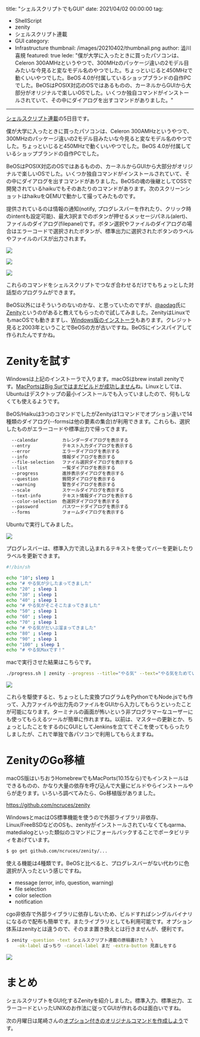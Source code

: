 title: "シェルスクリプトでもGUI"
date: 2021/04/02 00:00:00
tag:
  - ShellScript
  - zenity
  - シェルスクリプト連載
  - GUI
category:
  - Infrastructure
thumbnail: /images/20210402/thumbnail.png
author: 澁川喜規
featured: true
lede: "僕が大学に入ったときに買ったパソコンは、Celeron 300AMHzというやつで、300MHzのパッケージ違いの2モデル目みたいな今見ると変なモデル名のやつでした。ちょっといじると450MHzで動くいいやつでした。BeOS 4.0が付属しているショップブランドの自作PCでした。BeOSはPOSIX対応のOSではあるものの、カーネルからGUIから大部分がオリジナルで楽しいOSでした。いくつか独自コマンドがインストールされていて、その中にダイアログを出すコマンドがありました。"
---
[シェルスクリプト連載](/articles/20210321/)の5日目です。

僕が大学に入ったときに買ったパソコンは、Celeron 300AMHzというやつで、300MHzのパッケージ違いの2モデル目みたいな今見ると変なモデル名のやつでした。ちょっといじると450MHzで動くいいやつでした。BeOS 4.0が付属しているショップブランドの自作PCでした。

BeOSはPOSIX対応のOSではあるものの、カーネルからGUIから大部分がオリジナルで楽しいOSでした。いくつか独自コマンドがインストールされていて、その中にダイアログを出すコマンドがありました。BeOSの魂の後継としてOSSで開発されているhaikuでもそのあたりのコマンドがあります。次のスクリーンショットはhaikuをQEMUで動かして撮ってみたものです。

提供されているのは情報の通知(notify, プログレスバーを作れたり、クリック時のintentも設定可能)、最大3択までのボタンが押せるメッセージパネル(alert)、ファイルのダイアログ(filepanel)です。ボタン選択やファイルのダイアログの場合はエラーコードで選択されたボタンが、標準出力に選択されたボタンのラベルやファイルのパスが出力されます。


![](/images/20210402/スクリーンショット_2021-03-26_10.44.41.png)

![](/images/20210402/スクリーンショット_2021-03-26_10.52.38.png)

![](/images/20210402/スクリーンショット_2021-03-26_10.56.18.png)

これらのコマンドをシェルスクリプトでつなぎ合わせるだけでもちょっとした対話型のプログラムができます。

BeOS以外にはそういうのないのかな、と思っていたのですが、[@aodag](https://twitter.com/aodag)氏に[Zenity](https://help.gnome.org/users/zenity/)というのがあると教えてもらったので試してみました。ZenityはLinuxでもmacOSでも動きますし、[Windows版のインストーラ](https://github.com/kvaps/zenity-windows)もあります。クレジット見ると2003年ということでBeOSの方が古いですね。BeOSにインスパイアして作られたんですかね。

# Zenityを試す

Windowsは上記のインストーラで入ります。macOSはbrew install zenityです。[MacPortsはBig Surではまだビルドが成功しません](https://ports.macports.org/port/zenity/summary)ね。Linuxとしては、Ubuntuはデスクトップの最小インストールでも入っていましたので、何もしなくても使えるようです。

BeOS/Haikuは3つのコマンドでしたがZenityは1コマンドでオプション違いで14種類のダイアログ(--formsは他の要素の集合)が利用できます。これらも、選択したものがエラーコードや標準出力で帰ってきます。

```sh
  --calendar         カレンダーダイアログを表示する
  --entry            テキスト入力ダイアログを表示する
  --error            エラーダイアログを表示する
  --info             情報ダイアログを表示する
  --file-selection   ファイル選択ダイアログを表示する
  --list             一覧ダイアログを表示する
  --progress         進捗表示ダイアログを表示する
  --question         質問ダイアログを表示する
  --warning          警告ダイアログを表示する
  --scale            スケールダイアログを表示する
  --text-info        テキスト情報ダイアログを表示する
  --color-selection  色選択ダイアログを表示する
  --password         パスワードダイアログを表示する
  --forms            フォームダイアログを表示する
```

Ubuntuで実行してみました。

![](/images/20210402/スクリーンショット_2021-03-27_10.15.17.png)


プログレスバーは、標準入力で流し込まれるテキストを使ってバーを更新したりラベルを更新できます。

```sh progress.sh
#!/bin/sh

echo "10"; sleep 1
echo "# やる気が少したまってきました"
echo "20" ; sleep 1
echo "30" ; sleep 1
echo "40" ; sleep 1
echo "# やる気がそこそこたまってきました"
echo "50" ; sleep 1
echo "60" ; sleep 1
echo "70" ; sleep 1
echo "# やる気がだいぶ溜まってきました"
echo "80" ; sleep 1
echo "90" ; sleep 1
echo "100" ; sleep 1
echo "# やる気Maxです！"
```

macで実行させた結果はこちらです。

```sh
./progress.sh | zenity --progress --title="やる気" --text="やる気をためています..." --percentage=0
```

![](/images/20210402/スクリーンショット_2021-03-27_8.24.21.png)


これらを駆使すると、ちょっとした変換プログラムをPythonでもNode.jsでも作って、入力ファイルや出力先のファイルをGUIから入力してもらうといったことが可能になります。ターミナルの画面が怖いという非プログラマーなユーザーにも使ってもらえるツールが簡単に作れますね。以前は、マスターの更新とか、ちょっとしたことをするのにGUIとしてJenkinsを立ててそこを使ってもらったりしましたが、これで単独で各パソコンで利用してもらえますね。

# ZenityのGo移植

macOS版はいちおうHomebrewでもMacPorts(10.15なら)でもインストールはできるものの、かなり大量の依存を呼び込んで大量にビルドやらインストールやらが走ります。いろいろ調べてみたら、Go移植版がありました。

https://github.com/ncruces/zenity

WindowsとmacはOS標準機能を使うので外部ライブラリ非依存、Linux/FreeBSDなどのOSも、zenityがインストールされていなくてもqarma、matedialogといった類似のコマンドにフォールバックすることでポータビリティをあげています。

```sh
$ go get github.com/ncruces/zenity/...
```

使える機能は4種類です。BeOSと比べると、プログレスバーがない代わりに色選択が入ったという感じですね。

- message (error, info, question, warning)
- file selection
- color selection
- notification

cgo非依存で外部ライブラリに依存しないため、ビルドすればシングルバイナリになるので配布も簡単です。またライブラリとしても利用可能です。オプション体系はzenityとは違うので、そのまま置き換えとは行きませんが、便利です。

```sh
$ zenity -question -text シェルスクリプト連載の原稿書けた？ \
    -ok-label ばっちり -cancel-label まだ -extra-button 見直しをする
```

![](/images/20210402/スクリーンショット_2021-03-27_20.43.08.png)


# まとめ

シェルスクリプトをGUI化するZenityを紹介しました。標準入力、標準出力、エラーコードといったUNIXのお作法に従ってGUIが作れるのは面白いですね。

次の月曜日は尾崎さんの[オプション付きのオリジナルコマンドを作成しよう](/articles/20210405/)です。

